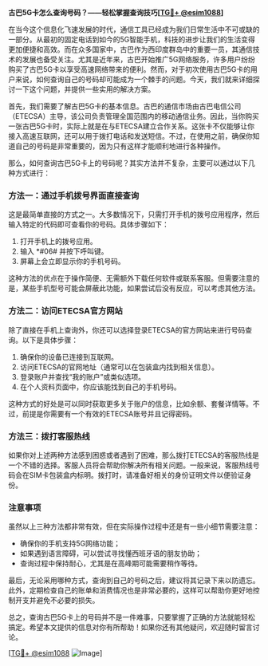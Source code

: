 **古巴5G卡怎么查询号码？——轻松掌握查询技巧[[TG💪+ @esim1088](https://t.me/s/esim1088)]**

在当今这个信息化飞速发展的时代，通信工具已经成为我们日常生活中不可或缺的一部分。从最初的固定电话到如今的5G智能手机，科技的进步让我们的生活变得更加便捷和高效。而在众多国家中，古巴作为西印度群岛中的重要一员，其通信技术的发展也备受关注。尤其是近年来，古巴开始推广5G网络服务，许多用户纷纷购买了古巴5G卡以享受高速网络带来的便利。然而，对于初次使用古巴5G卡的用户来说，如何查询自己的号码却可能成为一个棘手的问题。今天，我们就来详细探讨一下这个问题，并提供一些实用的解决方案。

首先，我们需要了解古巴5G卡的基本信息。古巴的通信市场由古巴电信公司（ETECSA）主导，该公司负责管理全国范围内的移动通信业务。因此，当你购买一张古巴5G卡时，实际上就是在与ETECSA建立合作关系。这张卡不仅能够让你接入高速互联网，还可以用于拨打电话和发送短信。不过，在使用之前，确保你知道自己的号码是非常重要的，因为只有这样才能顺利地进行各种操作。

那么，如何查询古巴5G卡上的号码呢？其实方法并不复杂，主要可以通过以下几种方式进行：

### 方法一：通过手机拨号界面直接查询

这是最简单直接的方式之一。大多数情况下，只需打开手机的拨号应用程序，然后输入特定的代码即可查看你的号码。具体步骤如下：
1. 打开手机上的拨号应用。
2. 输入 *#06# 并按下呼叫键。
3. 屏幕上会立即显示你的手机号码。

这种方法的优点在于操作简便、无需额外下载任何软件或联系客服。但需要注意的是，某些手机型号可能会屏蔽此功能，如果尝试后没有反应，可以考虑其他方法。

### 方法二：访问ETECSA官方网站

除了直接在手机上查询外，你还可以选择登录ETECSA的官方网站来进行号码查询。以下是具体步骤：
1. 确保你的设备已连接到互联网。
2. 访问ETECSA的官网地址（通常可以在包装盒内找到相关信息）。
3. 登录账户并查找“我的账户”或类似选项。
4. 在个人资料页面中，你应该能找到自己的手机号码。

这种方式的好处是可以同时获取更多关于账户的信息，比如余额、套餐详情等。不过，前提是你需要有一个有效的ETECSA账号并且记得密码。

### 方法三：拨打客服热线

如果你对上述两种方法感到困惑或者遇到了困难，那么拨打ETECSA的客服热线是一个不错的选择。客服人员将会帮助你解决所有相关问题。一般来说，客服热线号码会在SIM卡包装盒内标明。拨打时，请准备好相关的身份证明文件以便验证身份。

### 注意事项

虽然以上三种方法都非常有效，但在实际操作过程中还是有一些小细节需要注意：
- 确保你的手机支持5G网络功能；
- 如果遇到语言障碍，可以尝试寻找懂西班牙语的朋友协助；
- 查询过程中保持耐心，尤其是在高峰期可能需要稍作等待。

最后，无论采用哪种方式，查询到自己的号码之后，建议将其记录下来以防遗忘。此外，定期检查自己的账单和消费情况也是非常必要的，这样可以帮助你更好地控制开支并避免不必要的损失。

总之，查询古巴5G卡上的号码并不是一件难事，只要掌握了正确的方法就能轻松搞定。希望本文提供的信息对你有所帮助！如果你还有其他疑问，欢迎随时留言讨论。

[[TG💪+ @esim1088](https://t.me/s/esim1088) ![Image](https://i.postimg.cc/4NQfJmqS/Snipaste-2025-05-13-00-14-12.png)]